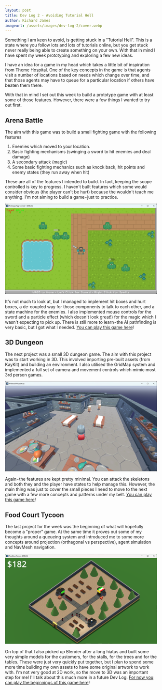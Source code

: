 ```yaml
---
layout: post
title: Dev Log 2 - Avoiding Tutorial Hell
author: Richard James
imageurl: /assets/images/dev-log-2/cover.webp
---
```


Something I am keen to avoid, is getting stuck in a "Tutorial Hell". This is a state where you follow lots and lots of tutorials online, but you get stuck never really being able to create something on your own. With that in mind I have spent my week prototyping and exploring a few new ideas.

I have an idea for a game in my head which takes a little bit of inspiration from Theme Hospital. One of the key concepts in the game is that agents visit a number of locations based on needs which change over time, and that those agents may have to queue for a particular location if others have beaten them there.

With that in mind I set out this week to build a prototype game with at least some of those features. However, there were a few things I wanted to try out first.

## Arena Battle

The aim with this game was to build a small fighting game with the following features

1. Enemies which moved to your location.
2. Basic fighting mechanisms (swinging a sword to hit enemies and deal damage)
3. A secondary attack (magic)
4. Some basic fighting mechanics such as knock back, hit points and enemy states (they run away when hit)

These are all of the features I intended to build. In fact, keeping the scope controlled is key to progress. I haven't built features which some would consider obvious (the player can't be hurt) because the wouldn't teach me anything. I'm not aiming to build a game - just to practice.

<img src="/assets/images/dev-log-2/arenabattle.png" class="img-fluid rounded mx-auto d-block px-5" />

It's not much to look at, but I managed to implement hit boxes and hurt boxes, a de-coupled way for those components to talk to each other, and a state machine for the enemies.
I also implemented mouse controls for the sword and a particle effect (which doesn't look great!) for the magic which I wasn't expecting to pick up.
There is still more to learn - the AI pathfinding is very basic, but I got what I needed.
[You can play this game here](https://tangerine-sorbet-a199e8.netlify.app/)!

## 3D Dungeon

The next project was a small 3D dungeon game. The aim with this project was to start working in 3D. This involved importing pre-built assets (from KayKit) and building an environment. I also utilised the GridMap system and implemented a full set of camera and movement controls which mimic most 3rd person games.

<img src="/assets/images/dev-log-2/3ddungeon.png" class="img-fluid rounded mx-auto d-block px-5" />

Again - the features are kept pretty minimal. You can attack the skeletons and both they and the player have states to help manage this. However, the main thing was just to cover the small pieces I need to move to the next game with a few more concepts and patterns under my belt.
[You can play this game here](https://resilient-pastelito-6f65dd.netlify.app/)!

## Food Court Tycoon

The last project for the week was the beginning of what will hopefully become a "proper" game. At the same time it proves out some of my thoughts around a queueing system and introduced me to some more concepts around projection (orthagonal vs perspective), agent simulation and NavMesh navigation.

<img src="/assets/images/dev-log-2/foodcourttycoon.png" class="img-fluid rounded mx-auto d-block px-5" />

On top of that I also picked up Blender after a long hiatus and built some very simple models for the customers, for the stalls, for the trees and for the tables. These were just very quickly put together, but I plan to spend some more time building my own assets to have some original artwork to work with.
I'm not very good at 2D work, so the move to 3D was an important step for me!
I'll talk about this much more in a future Dev Log. [For now you can play the beginnings of this game here](https://cosmic-croissant-0da9eb.netlify.app/)!
